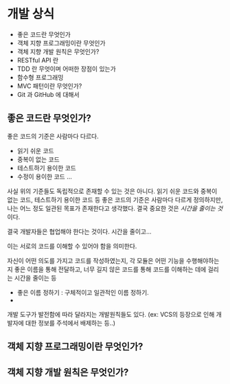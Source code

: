 # 개발 상식
- 좋은 코드란 무엇인가
- 객체 지향 프로그래밍이란 무엇인가
- 객체 지향 개발 원칙은 무엇인가?
- RESTful API 란
- TDD 란 무엇이며 어떠한 장점이 있는가
- 함수형 프로그래밍
- MVC 패턴이란 무엇인가?
- Git 과 GitHub 에 대해서

## 좋은 코드란 무엇인가?
좋은 코드의 기준은 사람마다 다르다. 

- 읽기 쉬운 코드
- 중복이 없는 코드
- 테스트하기 용이한 코드 
- 수정이 용이한 코드 ...

사실 위의 기준들도 독립적으로 존재할 수 있는 것은 아니다. 읽기 쉬운 코드와 중복이 없는 코드, 테스트하기 용이한 코드 등 좋은 코드의 기준은 사람마다 다르게 정의하지만, 나는 어느 정도 일관된 목표가 존재한다고 생각했다. 결국 중요한 것은 *시간을 줄이는 것*이다.

결국 개발자들은 협업해야 한다는 것이다. 시간을 줄이고...

이는 서로의 코드를 이해할 수 있어야 함을 의미한다. 


자신이 어떤 의도를 가지고 코드를 작성하였는지, 각 모듈은 어떤 기능을 수행해야하는지 좋은 이름을 통해 전달하고, 너무 길지 않은 코드를 통해 코드를 이해하는 데에 걸리는 시간을 줄이는 등

- 좋은 이름 정하기 : 구체적이고 일관적인 이름 정하기.
- 

개발 도구가 발전함에 따라 달라지는 개발원칙들도 있다. (ex: VCS의 등장으로 인해 개발자에 대한 정보를 주석에서 배제하는 등..) 

## 객체 지향 프로그래밍이란 무엇인가?

## 객체 지향 개발 원칙은 무엇인가?
